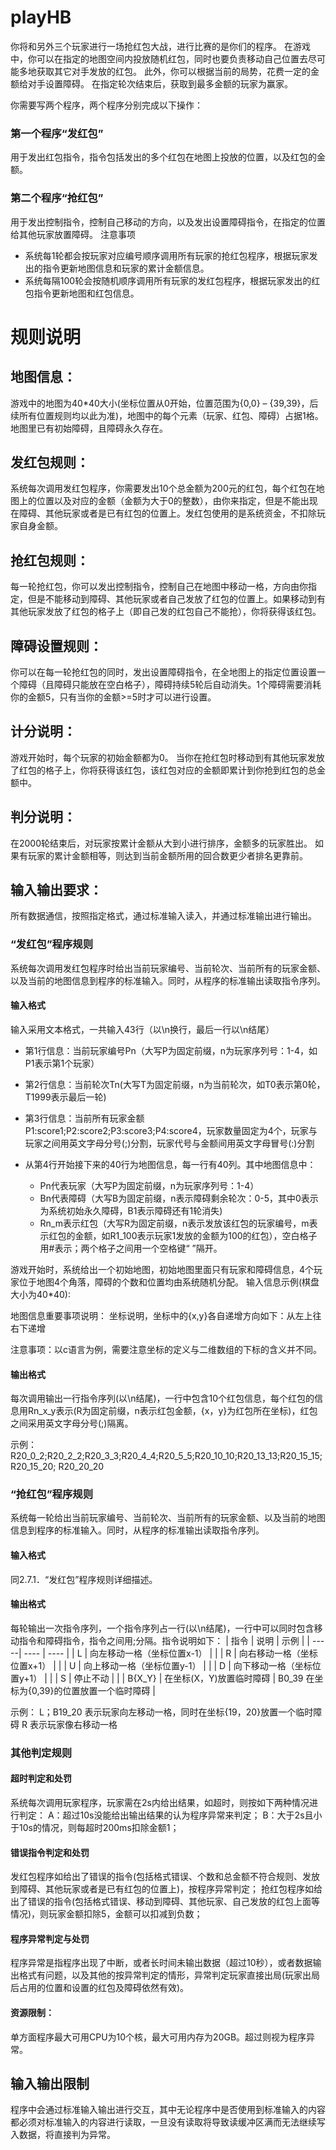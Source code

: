 # playHB
你将和另外三个玩家进行一场抢红包大战，进行比赛的是你们的程序。
 	在游戏中，你可以在指定的地图空间内投放随机红包，同时也要负责移动自己位置去尽可能多地获取其它对手发放的红包。
 	此外，你可以根据当前的局势，花费一定的金额给对手设置障碍。
 	在指定轮次结束后，获取到最多金额的玩家为赢家。

你需要写两个程序，两个程序分别完成以下操作：
### 第一个程序“发红包”
用于发出红包指令，指令包括发出的多个红包在地图上投放的位置，以及红包的金额。
### 第二个程序“抢红包”
用于发出控制指令，控制自己移动的方向，以及发出设置障碍指令，在指定的位置给其他玩家放置障碍。
注意事项
* 系统每1轮都会按玩家对应编号顺序调用所有玩家的抢红包程序，根据玩家发出的指令更新地图信息和玩家的累计金额信息。
* 系统每隔100轮会按随机顺序调用所有玩家的发红包程序，根据玩家发出的红包指令更新地图和红包信息。

# 规则说明
## 地图信息：
游戏中的地图为40*40大小(坐标位置从0开始，位置范围为{0,0} – {39,39}，后续所有位置规则均以此为准)，地图中的每个元素（玩家、红包、障碍）占据1格。地图里已有初始障碍，且障碍永久存在。
## 发红包规则：
系统每次调用发红包程序，你需要发出10个总金额为200元的红包，每个红包在地图上的位置以及对应的金额（金额为大于0的整数），由你来指定，但是不能出现在障碍、其他玩家或者是已有红包的位置上。发红包使用的是系统资金，不扣除玩家自身金额。
## 抢红包规则：
每一轮抢红包，你可以发出控制指令，控制自己在地图中移动一格，方向由你指定，但是不能移动到障碍、其他玩家或者自己发放了红包的位置上。如果移动到有其他玩家发放了红包的格子上（即自己发的红包自己不能抢），你将获得该红包。
## 障碍设置规则：
你可以在每一轮抢红包的同时，发出设置障碍指令，在全地图上的指定位置设置一个障碍（且障碍只能放在空白格子），障碍持续5轮后自动消失。1个障碍需要消耗你的金额5，只有当你的金额>=5时才可以进行设置。
## 计分说明：
游戏开始时，每个玩家的初始金额都为0。
当你在抢红包时移动到有其他玩家发放了红包的格子上，你将获得该红包，该红包对应的金额即累计到你抢到红包的总金额中。
## 判分说明：
在2000轮结束后，对玩家按累计金额从大到小进行排序，金额多的玩家胜出。
如果有玩家的累计金额相等，则达到当前金额所用的回合数更少者排名更靠前。


## 输入输出要求：
所有数据通信，按照指定格式，通过标准输入读入，并通过标准输出进行输出。
### “发红包”程序规则
系统每次调用发红包程序时给出当前玩家编号、当前轮次、当前所有的玩家金额、以及当前的地图信息到程序的标准输入。同时，从程序的标准输出读取指令序列。
#### 输入格式
输入采用文本格式，一共输入43行（以\n换行，最后一行以\n结尾）

* 第1行信息：当前玩家编号Pn（大写P为固定前缀，n为玩家序列号：1-4，如P1表示第1个玩家）
* 第2行信息：当前轮次Tn(大写T为固定前缀，n为当前轮次，如T0表示第0轮，T1999表示最后一轮)
* 第3行信息：当前所有玩家金额 P1:score1;P2:score2;P3:score3;P4:score4，玩家数量固定为4个，玩家与玩家之间用英文字母分号(;)分割，玩家代号与金额间用英文字母冒号(:)分割

* 从第4行开始接下来的40行为地图信息，每一行有40列。其中地图信息中：
	- Pn代表玩家（大写P为固定前缀，n为玩家序列号：1-4）
	- Bn代表障碍（大写B为固定前缀，n表示障碍剩余轮次：0-5，其中0表示为系统初始永久障碍，B1表示障碍还有1轮消失)
	- Rn_m表示红包（大写R为固定前缀，n表示发放该红包的玩家编号，m表示红包的金额，如R1_100表示玩家1发放的金额为100的红包），空白格子用#表示；两个格子之间用一个空格键“ ”隔开。

游戏开始时，系统给出一个初始地图，初始地图里面只有玩家和障碍信息，4个玩家位于地图4个角落，障碍的个数和位置均由系统随机分配。
输入信息示例(棋盘大小为40*40): 

地图信息重要事项说明：
坐标说明，坐标中的{x,y}各自递增方向如下：从左上往右下递增
 
注意事项：以c语言为例，需要注意坐标的定义与二维数组的下标的含义并不同。
#### 输出格式
每次调用输出一行指令序列(以\n结尾)，一行中包含10个红包信息，每个红包的信息用Rn_x_y表示(R为固定前缀，n表示红包金额，{x，y}为红包所在坐标)，红包之间采用英文字母分号(;)隔离。

示例：
R20_0_2;R20_2_2;R20_3_3;R20_4_4;R20_5_5;R20_10_10;R20_13_13;R20_15_15;R20_15_20; R20_20_20

### “抢红包”程序规则
系统每一轮给出当前玩家编号、当前轮次、当前所有的玩家金额、以及当前的地图信息到程序的标准输入。同时，从程序的标准输出读取指令序列。
#### 输入格式
同2.7.1．“发红包”程序规则详细描述。
#### 输出格式
每轮输出一次指令序列，一个指令序列占一行(以\n结尾)，一行中可以同时包含移动指令和障碍指令，指令之间用;分隔。指令说明如下：
| 指令 | 说明 | 示例 |
| -----| ---- | ---- |
| L | 向左移动一格（坐标位置x-1） |  |
| R | 向右移动一格（坐标位置x+1） |  |
| U | 向上移动一格（坐标位置y-1） |  |
| D | 向下移动一格（坐标位置y+1） |  |
| S | 停止不动 |  |
| B{X_Y} | 在坐标(X，Y)放置临时障碍 | B0_39 在坐标为{0,39}的位置放置一个临时障碍 |

示例：
L；B19_20  表示玩家向左移动一格，同时在坐标{19，20}放置一个临时障碍
R 表示玩家像右移动一格

### 其他判定规则
#### 超时判定和处罚
系统每次调用玩家程序，玩家需在2s内给出结果，如超时，则按如下两种情况进行判定：
A：超过10s没能给出输出结果的认为程序异常来判定；
B：大于2s且小于10s的情况，则每超时200ms扣除金额1；
#### 错误指令判定和处罚
发红包程序如给出了错误的指令(包括格式错误、个数和总金额不符合规则、发放到障碍、其他玩家或者是已有红包的位置上)，按程序异常判定；
抢红包程序如给出了错误的指令(包括格式错误、移动到障碍、其他玩家、自己发放的红包上面等情况)，则玩家金额扣除5，金额可以扣减到负数；
#### 程序异常判定与处罚
程序异常是指程序出现了中断，或者长时间未输出数据（超过10秒），或者数据输出格式有问题，以及其他的按异常判定的情形，异常判定玩家直接出局(玩家出局后占用的位置和设置的红包及障碍依然有效)。 
#### 资源限制：
单方面程序最大可用CPU为10个核，最大可用内存为20GB。超过则视为程序异常。 

## 输入输出限制 
程序中会通过标准输入输出进行交互，其中无论程序中是否使用到标准输入的内容都必须对标准输入的内容进行读取，一旦没有读取将导致读缓冲区满而无法继续写入数据，将直接判为异常。
